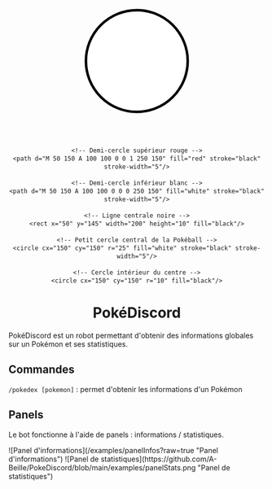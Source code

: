 <div style="text-align: center;">
<svg width="300" height="300" xmlns="http://www.w3.org/2000/svg" viewBox="0 0 300 300">
    <!-- Cercle extérieur de la Pokéball -->
    <circle cx="150" cy="150" r="100" fill="white" stroke="black" stroke-width="5"/>
  
    <!-- Demi-cercle supérieur rouge -->
    <path d="M 50 150 A 100 100 0 0 1 250 150" fill="red" stroke="black" stroke-width="5"/>
  
    <!-- Demi-cercle inférieur blanc -->
    <path d="M 50 150 A 100 100 0 0 0 250 150" fill="white" stroke="black" stroke-width="5"/>
  
    <!-- Ligne centrale noire -->
    <rect x="50" y="145" width="200" height="10" fill="black"/>
  
    <!-- Petit cercle central de la Pokéball -->
    <circle cx="150" cy="150" r="25" fill="white" stroke="black" stroke-width="5"/>
  
    <!-- Cercle intérieur du centre -->
    <circle cx="150" cy="150" r="10" fill="black"/>
  </svg>
  
<h1>PokéDiscord</h1>
</div>
<p>PokéDiscord est un robot permettant d'obtenir des informations globales sur un Pokémon et ses statistiques.</p>
<h2>Commandes</h2>
<p><code>/pokedex [pokemon]</code> : permet d'obtenir les informations d'un Pokémon</p>
<h2>Panels</h2>
<p>Le bot fonctionne à l'aide de panels : informations / statistiques.</p>
<div style="display: flex;">
    ![Panel d'informations](/examples/panelInfos?raw=true "Panel d'informations")
    ![Panel de statistiques](https://github.com/A-Beille/PokeDiscord/blob/main/examples/panelStats.png "Panel de statistiques")
</div>